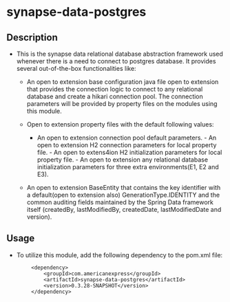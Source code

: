 # synapse-data-postgres

## Description

- This is the synapse data relational database abstraction framework used whenever there is a need to connect to
  postgres database. It provides several out-of-the-box functionalities like:

    - An open to extension base configuration java file open to extension that provides the connection logic to connect
      to any relational database and create a hikari connection pool. The connection parameters will be provided by
      property files on the modules using this module.
    - Open to extension property files with the default following values:
        - An open to extension connection pool default parameters. - An open to extension H2 connection parameters for
          local property file. - An open to extens4ion H2 initialization parameters for local property file. - An open
          to extension any relational database initialization parameters for three extra environments(E1, E2 and E3).

    - An open to extension BaseEntity that contains the key identifier with a default(open to extension also)
      GenerationType.IDENTITY and the common auditing fields maintained by the Spring Data framework itself (createdBy,
      lastModifiedBy, createdDate, lastModifiedDate and version).

## Usage
- To utilize this module, add the following dependency to the pom.xml file:
```
        <dependency>
            <groupId>com.americanexpress</groupId>
            <artifactId>synapse-data-postgres</artifactId>
            <version>0.3.28-SNAPSHOT</version>
        </dependency>
```